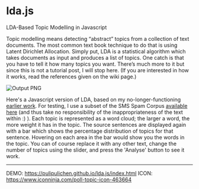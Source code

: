 lda.js
======

LDA-Based Topic Modelling in Javascript

Topic modelling means detecting “abstract” topics from a collection of text documents. The most common text book technique to do that is using Latent Dirichlet Allocation. Simply put, LDA is a statistical algorithm which takes documents as input and produces a list of topics. One catch is that you have to tell it how many topics you want. There’s much more to it but since this is not a tutorial post, I will stop here. (If you are interested in how it works, read the references given on the wiki page.)

![Output PNG](http://chaoticity.com/images/lda.js.png) 

Here's a Javascript version of LDA, based on my no-longer-functioning [earlier work](http://chaoticity.com/lda-based-topic-modelling-in-javascript/). For testing, I use a subset of the SMS Spam Corpus [available here](http://www.dt.fee.unicamp.br/~tiago/smsspamcollection/) (and thus take no responsibility of the inappropriateness of the text within :) ). Each topic is represented as a word cloud; the larger a word, the more weight it has in the topic. The source sentences are displayed again with a bar which shows the percentage distribution of topics for that sentence. Hovering on each area in the bar would show you the words in the topic. You can of course replace it with any other text, change the number of topics using the slider, and press the 'Analyse' button to see it work.

----

DEMO: https://pulipulichen.github.io/lda.js/index.html
ICON: https://www.iconninja.com/poll-topic-icon-463664